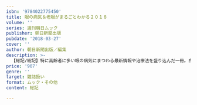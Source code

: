```yaml
---
isbn: '9784022775450'
title: 眼の病気＆老眼がまるごとわかる２０１８
volume: ''
series: 週刊朝日ムック
publisher: 朝日新聞出版
pubdate: '2018-03-27'
cover: ''
author: 朝日新聞出版／編集
description: >-
  【総記/総記】特に高齢者に多い眼の病気にまつわる最新情報や治療法を盛り込んだ一冊。白内障、緑内障、加齢黄斑変性などの病気から、老眼、眼精疲、ドライアイなどの気になる症状までを網羅。眼をよくする生活習慣についての正しい情報や老眼鏡の選び方も紹介。
price: '907'
genre: ''
target: 雑誌扱い
format: ムック・その他
content: 総記

---
```

